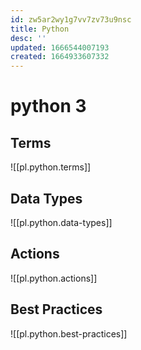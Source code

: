 ```yaml
---
id: zw5ar2wy1g7vv7zv73u9nsc
title: Python
desc: ''
updated: 1666544007193
created: 1664933607332
---
```


# python 3

## Terms

![[pl.python.terms]]

## Data Types

![[pl.python.data-types]]

## Actions

![[pl.python.actions]]

## Best Practices

![[pl.python.best-practices]]
